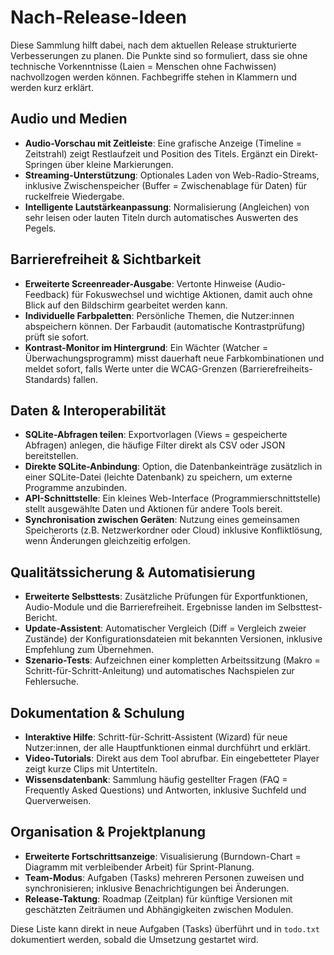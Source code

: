 # Nach-Release-Ideen

Diese Sammlung hilft dabei, nach dem aktuellen Release strukturierte Verbesserungen zu planen. Die Punkte sind so formuliert, dass sie ohne technische Vorkenntnisse (Laien = Menschen ohne Fachwissen) nachvollzogen werden können. Fachbegriffe stehen in Klammern und werden kurz erklärt.

## Audio und Medien
- **Audio-Vorschau mit Zeitleiste**: Eine grafische Anzeige (Timeline = Zeitstrahl) zeigt Restlaufzeit und Position des Titels. Ergänzt ein Direkt-Springen über kleine Markierungen.
- **Streaming-Unterstützung**: Optionales Laden von Web-Radio-Streams, inklusive Zwischenspeicher (Buffer = Zwischenablage für Daten) für ruckelfreie Wiedergabe.
- **Intelligente Lautstärkeanpassung**: Normalisierung (Angleichen) von sehr leisen oder lauten Titeln durch automatisches Auswerten des Pegels.

## Barrierefreiheit & Sichtbarkeit
- **Erweiterte Screenreader-Ausgabe**: Vertonte Hinweise (Audio-Feedback) für Fokuswechsel und wichtige Aktionen, damit auch ohne Blick auf den Bildschirm gearbeitet werden kann.
- **Individuelle Farbpaletten**: Persönliche Themen, die Nutzer:innen abspeichern können. Der Farbaudit (automatische Kontrastprüfung) prüft sie sofort.
- **Kontrast-Monitor im Hintergrund**: Ein Wächter (Watcher = Überwachungsprogramm) misst dauerhaft neue Farbkombinationen und meldet sofort, falls Werte unter die WCAG-Grenzen (Barrierefreiheits-Standards) fallen.

## Daten & Interoperabilität
- **SQLite-Abfragen teilen**: Exportvorlagen (Views = gespeicherte Abfragen) anlegen, die häufige Filter direkt als CSV oder JSON bereitstellen.
- **Direkte SQLite-Anbindung**: Option, die Datenbankeinträge zusätzlich in einer SQLite-Datei (leichte Datenbank) zu speichern, um externe Programme anzubinden.
- **API-Schnittstelle**: Ein kleines Web-Interface (Programmierschnittstelle) stellt ausgewählte Daten und Aktionen für andere Tools bereit.
- **Synchronisation zwischen Geräten**: Nutzung eines gemeinsamen Speicherorts (z.B. Netzwerkordner oder Cloud) inklusive Konfliktlösung, wenn Änderungen gleichzeitig erfolgen.

## Qualitätssicherung & Automatisierung
- **Erweiterte Selbsttests**: Zusätzliche Prüfungen für Exportfunktionen, Audio-Module und die Barrierefreiheit. Ergebnisse landen im Selbsttest-Bericht.
- **Update-Assistent**: Automatischer Vergleich (Diff = Vergleich zweier Zustände) der Konfigurationsdateien mit bekannten Versionen, inklusive Empfehlung zum Übernehmen.
- **Szenario-Tests**: Aufzeichnen einer kompletten Arbeitssitzung (Makro = Schritt-für-Schritt-Anleitung) und automatisches Nachspielen zur Fehlersuche.

## Dokumentation & Schulung
- **Interaktive Hilfe**: Schritt-für-Schritt-Assistent (Wizard) für neue Nutzer:innen, der alle Hauptfunktionen einmal durchführt und erklärt.
- **Video-Tutorials**: Direkt aus dem Tool abrufbar. Ein eingebetteter Player zeigt kurze Clips mit Untertiteln.
- **Wissensdatenbank**: Sammlung häufig gestellter Fragen (FAQ = Frequently Asked Questions) und Antworten, inklusive Suchfeld und Querverweisen.

## Organisation & Projektplanung
- **Erweiterte Fortschrittsanzeige**: Visualisierung (Burndown-Chart = Diagramm mit verbleibender Arbeit) für Sprint-Planung.
- **Team-Modus**: Aufgaben (Tasks) mehreren Personen zuweisen und synchronisieren; inklusive Benachrichtigungen bei Änderungen.
- **Release-Taktung**: Roadmap (Zeitplan) für künftige Versionen mit geschätzten Zeiträumen und Abhängigkeiten zwischen Modulen.

Diese Liste kann direkt in neue Aufgaben (Tasks) überführt und in `todo.txt` dokumentiert werden, sobald die Umsetzung gestartet wird.
